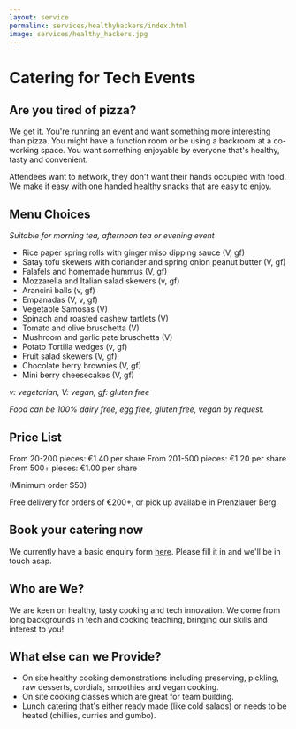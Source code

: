```yaml
---
layout: service
permalink: services/healthyhackers/index.html
image: services/healthy_hackers.jpg
---
```


# Catering for Tech Events
## Are you tired of pizza?
We get it. You're running an event and want something more interesting than pizza. You might have a function room or be using a backroom at a co-working space. You want something enjoyable by everyone that's healthy, tasty and convenient.

Attendees want to network, they don't want their hands occupied with food. We make it easy with one handed healthy snacks that are easy to enjoy.

## Menu Choices
_Suitable for morning tea, afternoon tea or evening event_

- Rice paper spring rolls with ginger miso dipping sauce (V, gf)
- Satay tofu skewers with coriander and spring onion peanut butter (V, gf)
- Falafels and homemade hummus (V, gf)
- Mozzarella and Italian salad skewers (v, gf)
- Arancini balls (v, gf)
- Empanadas (V, v, gf)
- Vegetable Samosas (V)
- Spinach and roasted cashew tartlets (V)
- Tomato and olive bruschetta (V)
- Mushroom and garlic pate bruschetta (V)
- Potato Tortilla wedges (v, gf)
- Fruit salad skewers (V, gf)
- Chocolate berry brownies (V, gf)
- Mini berry cheesecakes (V, gf)

_v: vegetarian, V: vegan, gf: gluten free_

_Food can be 100% dairy free, egg free, gluten free, vegan by request._

## Price List
From 20-200 pieces: €1.40 per share
From 201-500 pieces: €1.20 per share
From 500+ pieces: €1.00 per share

(Minimum order $50)

Free delivery for orders of €200+, or pick up available in Prenzlauer Berg.

## Book your catering now
We currently have a basic enquiry form [here](https://docs.google.com/forms/d/1_7zsPeJYc5RAquFzKGK570a6zjc05_pP57O_S2p4kpg/viewform?usp=send_form). Please fill it in and we'll be in touch asap.

## Who are We?
We are keen on healthy, tasty cooking and tech innovation. We come from long backgrounds in tech and cooking teaching, bringing our skills and interest to you!

## What else can we Provide?

- On site healthy cooking demonstrations including preserving, pickling, raw desserts, cordials, smoothies and vegan cooking.
- On site cooking classes which are great for team building.
- Lunch catering that's either ready made (like cold salads) or needs to be heated (chillies, curries and gumbo).
